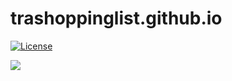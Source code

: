 # trashoppinglist.github.io
[![License](https://img.shields.io/github/license/Anankke/SSPanel-Uim?style=flat-square)](https://github.com/Anankke/SSPanel-Uim/blob/dev/LICENSE)


<img src="https://rhemecoh.github.io/TrashoppingList-Website/img/website1.png">